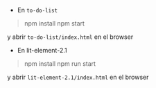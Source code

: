 * En `to-do-list`

> npm install
> npm start

y abrir `to-do-list/index.html` en el browser

* En lit-element-2.1

> npm install
> npm run start

y abrir `lit-element-2.1/index.html` en el browser